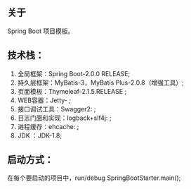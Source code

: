 ##  关于 
Spring Boot 项目模板。
##  技术栈： 
1. 全局框架：Spring Boot-2.0.0 RELEASE;
2. 持久层框架：MyBatis-3，MyBatis Plus-2.0.8（增强工具）;
4. 页面模板：Thymeleaf-2.1.5.RELEASE ;
5. WEB容器：Jetty- ;
6. 接口调试工具：Swagger2: ;
7. 日志门面和实现：logback+slf4j: ;
8. 进程缓存：ehcache: ;
9. JDK ：JDK-1.8;

## 启动方式：
在每个要启动的项目中，run/debug SpringBootStarter.main();
